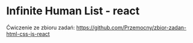 # Infinite Human List - react

Ćwiczenie ze zbioru zadań: <https://github.com/Przemocny/zbior-zadan-html-css-js-react>
